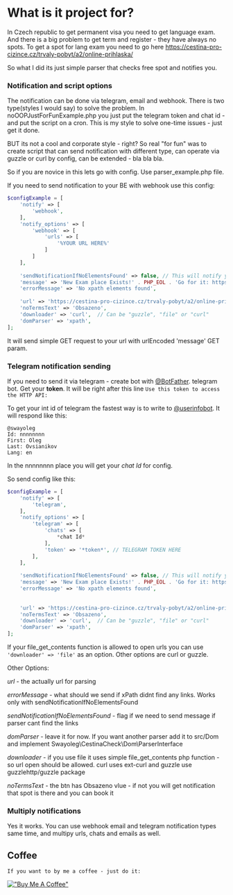 # What is it project for?

In Czech republic to get permanent visa you need to get language exam. 
And there is a big problem to get term and register - they have always no spots.
To get a spot for lang exam you need to go here https://cestina-pro-cizince.cz/trvaly-pobyt/a2/online-prihlaska/

So what I did its just simple parser that checks free spot and notifies you.

### Notification and script options

The notification can be done via telegram, email and webhook.
There is two type(styles I would say) to solve the problem. 
In noOOPJustForFunExample.php you just put the telegram token and chat id - and put the script on a cron.
This is my style to solve one-time issues - just get it done.

BUT its not a cool and corporate style - right? So real "for fun" was to create script that can send notification with different type, can operate via guzzle or curl by config, can be extended - bla bla bla.

So if you are novice in this lets go with config. Use parser_example.php file.

If you need to send notification to your BE with webhook use this config:

```php
$configExample = [
    'notify' => [
        'webhook',
    ],
    'notify_options' => [
        'webhook' => [
            'urls' => [
                '%YOUR URL HERE%'
            ]
        ]
    ],
    
    'sendNotificationIfNoElementsFound' => false, // This will notify you if there is no disabled links found - for example in case if DOM scruture is changed.
    'message' => 'New Exam place Exists!' . PHP_EOL . 'Go for it: https://cestina-pro-cizince.cz/trvaly-pobyt/a2/online-prihlaska/', // Message to send
    'errorMessage' => 'No xpath elements found',
    
    'url' => 'https://cestina-pro-cizince.cz/trvaly-pobyt/a2/online-prihlaska/',
    'noTermsText' => 'Obsazeno',
    'downloader' => 'curl',  // Can be "guzzle", "file" or "curl"
    'domParser' => 'xpath',
];

```
It will send simple GET request to your url with urlEncoded 'message' GET param.

### Telegram notification sending

If you need to send it via telegram - create bot with <a href="https://t.me/BotFather">@BotFather</a>. telegram bot.
Get your **token**.
It will be right after this line
``
Use this token to access the HTTP API:
``

To get your int id of telegram the fastest way is to write to <a href="https://t.me/userinfobot">@userinfobot</a>. It will respond like this:

```
@swayoleg
Id: nnnnnnnn
First: Oleg
Last: Ovsianikov
Lang: en
```

In the nnnnnnnn place you will get your *chat Id* for config.


So send config like this:

```php
$configExample = [
    'notify' => [
        'telegram',
    ],
    'notify_options' => [
        'telegram' => [
            'chats' => [
                *chat Id*
            ],
            'token' => '*token*', // TELEGRAM TOKEN HERE
        ],
    ],
    
    'sendNotificationIfNoElementsFound' => false, // This will notify you if there is no disabled links found - for example in case if DOM scruture is changed.
    'message' => 'New Exam place Exists!' . PHP_EOL . 'Go for it: https://cestina-pro-cizince.cz/trvaly-pobyt/a2/online-prihlaska/', // Message to send
    'errorMessage' => 'No xpath elements found',
    
    
    'url' => 'https://cestina-pro-cizince.cz/trvaly-pobyt/a2/online-prihlaska/',
    'noTermsText' => 'Obsazeno',
    'downloader' => 'curl',  // Can be "guzzle", "file" or "curl"
    'domParser' => 'xpath',
];

```

If your file_get_contents function is allowed to open urls you can use
``
'downloader' => 'file'
``
as an option. Other options are curl or guzzle.


Other Options:

*url* - the actually url for parsing

*errorMessage* - what should we send if xPath didnt find any links. Works only with sendNotificationIfNoElementsFound

*sendNotificationIfNoElementsFound* - flag if we need to send message if parser cant find the links

*domParser* - leave it for now. If you want another parser add it to src/Dom and implement Swayoleg\CestinaCheck\Dom\ParserInterface

*downloader* - if you use file it uses simple file_get_contents php function - so url open should be allowed. curl uses ext-curl and guzzle use guzzlehttp/guzzle package

*noTermsText* - the btn has Obsazeno vlue - if not you will get notification that spot is there and you can book it

### Multiply notifications

Yes it works. You can use webhook email and telegram notification types same time, and multipy urls, chats and emails as well.

## Coffee

    If you want to by me a coffee - just do it:

[!["Buy Me A Coffee"](https://www.buymeacoffee.com/assets/img/custom_images/orange_img.png)](https://www.buymeacoffee.com/swayoleg)
